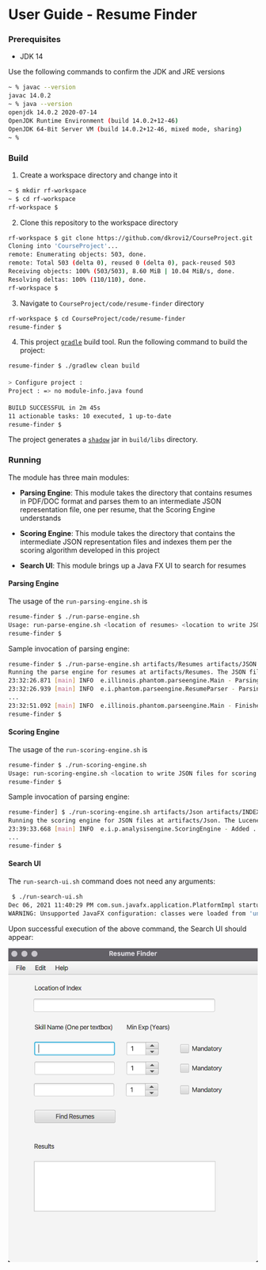 # User Guide - Resume Finder

### Prerequisites

* JDK 14

Use the following commands to confirm the JDK and JRE versions

```bash
~ % javac --version
javac 14.0.2
~ % java --version 
openjdk 14.0.2 2020-07-14
OpenJDK Runtime Environment (build 14.0.2+12-46)
OpenJDK 64-Bit Server VM (build 14.0.2+12-46, mixed mode, sharing)
~ % 
```

### Build

1. Create a workspace directory and change into it

```bash
~ $ mkdir rf-workspace
~ $ cd rf-workspace
rf-workspace $ 
```

2. Clone this repository to the workspace directory

```bash
rf-workspace $ git clone https://github.com/dkrovi2/CourseProject.git
Cloning into 'CourseProject'...
remote: Enumerating objects: 503, done.
remote: Total 503 (delta 0), reused 0 (delta 0), pack-reused 503
Receiving objects: 100% (503/503), 8.60 MiB | 10.04 MiB/s, done.
Resolving deltas: 100% (110/110), done.
rf-workspace $ 
```

3. Navigate to `CourseProject/code/resume-finder` directory
```bash
rf-workspace $ cd CourseProject/code/resume-finder
resume-finder $ 
```

4. This project [`gradle`](http://gradle.org) build tool. Run the following command to build the project:

```bash
resume-finder $ ./gradlew clean build

> Configure project :
Project : => no module-info.java found

BUILD SUCCESSFUL in 2m 45s
11 actionable tasks: 10 executed, 1 up-to-date
resume-finder $
```

The project generates a [`shadow`](https://imperceptiblethoughts.com/shadow/introduction/) jar in `build/libs` directory.

### Running
The module has three main modules:

* **Parsing Engine**: This module takes the directory that contains resumes in PDF/DOC format and parses them to an intermediate JSON representation file, one per resume, that the Scoring Engine understands

* **Scoring Engine**: This module takes the directory that contains the intermediate JSON representation files and indexes them per the scoring algorithm developed in this project

* **Search UI**: This module brings up a Java FX UI to search for resumes

#### Parsing Engine
The usage of the `run-parsing-engine.sh` is 

```bash
resume-finder $ ./run-parse-engine.sh
Usage: run-parse-engine.sh <location of resumes> <location to write JSON files for scoring engine>
resume-finder $ 
```

Sample invocation of parsing engine:

```bash
resume-finder $ ./run-parse-engine.sh artifacts/Resumes artifacts/JSON
Running the parse engine for resumes at artifacts/Resumes. The JSON files for scoring engine will be available at artifacts/JSON
23:32:26.871 [main] INFO  e.illinois.phantom.parseengine.Main - Parsing resumes...
23:32:26.939 [main] INFO  e.i.phantom.parseengine.ResumeParser - Parsing resume file at artifacts/Resumes/.....
...
23:32:51.092 [main] INFO  e.illinois.phantom.parseengine.Main - Finished parsing resumes!
resume-finder $ 
```

#### Scoring Engine
The usage of the `run-scoring-engine.sh` is 

```bash
resume-finder $ ./run-scoring-engine.sh
Usage: run-scoring-engine.sh <location to write JSON files for scoring engine> <location of index>
resume-finder $ 
```

Sample invocation of parsing engine:

```bash
resume-finder] $ ./run-scoring-engine.sh artifacts/Json artifacts/INDEX
Running the scoring engine for JSON files at artifacts/Json. The Lucene Index will be stored at artifacts/INDEX
23:39:33.668 [main] INFO  e.i.p.analysisengine.ScoringEngine - Added .....
...
resume-finder $ 
```

#### Search UI

The `run-search-ui.sh` command does not need any arguments:

```bash
 $ ./run-search-ui.sh 
Dec 06, 2021 11:40:29 PM com.sun.javafx.application.PlatformImpl startup
WARNING: Unsupported JavaFX configuration: classes were loaded from 'unnamed module @1e77e32d'
```

Upon successful execution of the above command, the Search UI should appear:

![search-ui.png](search-ui.png)

